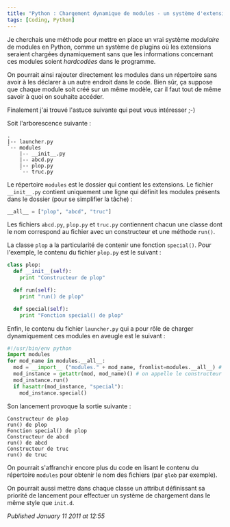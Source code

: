 ```yaml
---
title: "Python : Chargement dynamique de modules - un système d'extensions"
tags: [Coding, Python]
---
```


Je cherchais une méthode pour mettre en place un vrai système *modulaire* de modules en Python, comme un système de plugins où les extensions seraient chargées dynamiquement sans que les informations concernant ces modules soient *hardcodées* dans le programme.  

On pourrait ainsi rajouter directement les modules dans un répertoire sans avoir à les déclarer à un autre endroit dans le code. Bien sûr, ça suppose que chaque module soit créé sur un même modèle, car il faut tout de même savoir à quoi on souhaite accéder.  

Finalement j'ai trouvé l'astuce suivante qui peut vous intéresser ;-)  

Soit l'arborescence suivante :  

```plain
.
|-- launcher.py
`-- modules
    |-- __init__.py
    |-- abcd.py
    |-- plop.py
    `-- truc.py
```

Le répertoire `modules` est le dossier qui contient les extensions. Le fichier `__init__.py` contient uniquement une ligne qui définit les modules présents dans le dossier (pour se simplifier la tâche) :  

```python
__all__ = ["plop", "abcd", "truc"]
```

Les fichiers `abcd.py`, `plop.py` et `truc.py` contiennent chacun une classe dont le nom correspond au fichier avec un constructeur et une méthode `run()`.  

La classe `plop` a la particularité de contenir une fonction `special()`. Pour l'exemple, le contenu du fichier `plop.py` est le suivant :  

```python
class plop:
  def __init__(self):
    print "Constructeur de plop"

  def run(self):
    print "run() de plop"

  def special(self):
    print "Fonction special() de plop"
```

Enfin, le contenu du fichier `launcher.py` qui a pour rôle de charger dynamiquement ces modules en aveugle est le suivant :  

```python
#!/usr/bin/env python
import modules
for mod_name in modules.__all__:
  mod = __import__ ("modules." + mod_name, fromlist=modules.__all__) # on charge le module
  mod_instance = getattr(mod, mod_name)() # on appelle le constructeur
  mod_instance.run()
  if hasattr(mod_instance, "special"):
    mod_instance.special()
```

Son lancement provoque la sortie suivante :  

```plain
Constructeur de plop
run() de plop
Fonction special() de plop
Constructeur de abcd
run() de abcd
Constructeur de truc
run() de truc
```

On pourrait s'affranchir encore plus du code en lisant le contenu du répertoire `modules` pour obtenir le nom des fichiers (par `glob` par exemple).  

On pourrait aussi mettre dans chaque classe un attribut définissant sa priorité de lancement pour effectuer un système de chargement dans le même style que `init.d`.

*Published January 11 2011 at 12:55*
